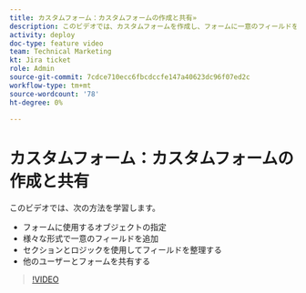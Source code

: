 ```yaml
---
title: カスタムフォーム：カスタムフォームの作成と共有»
description: このビデオでは、カスタムフォームを作成し、フォームに一意のフィールドを追加する方法、セクションとロジックを使用してフィールドを整理する方法、フォームをユーザーと共有する方法について説明します。
activity: deploy
doc-type: feature video
team: Technical Marketing
kt: Jira ticket
role: Admin
source-git-commit: 7cdce710ecc6fbcdccfe147a40623dc96f07ed2c
workflow-type: tm+mt
source-wordcount: '78'
ht-degree: 0%

---
```


# カスタムフォーム：カスタムフォームの作成と共有

このビデオでは、次の方法を学習します。

* フォームに使用するオブジェクトの指定
* 様々な形式で一意のフィールドを追加
* セクションとロジックを使用してフィールドを整理する
* 他のユーザーとフォームを共有する

>[!VIDEO](https://video.tv.adobe.com/v/335172/?quality=12)

